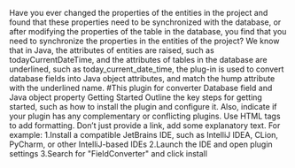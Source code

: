 Have you ever changed the properties of the entities in the project and found that these properties need to be synchronized with the database, or after modifying the properties of the table in the database, you find that you need to synchronize the properties in the entities of the project? We know that in Java, the attributes of entities are raised, such as todayCurrentDateTime, and the attributes of tables in the database are underlined, such as today_current_date_time, the plug-in is used to convert database fields into Java object attributes, and match the hump attribute with the underlined name.
#This plugin for converter Database field and Java object property
Getting Started
Outline the key steps for getting started, such as how to install the plugin and configure it. Also, indicate if your plugin has any complementary or conflicting plugins. Use HTML tags to add formatting.
Don’t just provide a link, add some explanatory text. For example:
1.Install a compatible JetBrains IDE, such as IntelliJ IDEA, CLion, PyCharm, or other IntelliJ-based IDEs
2.Launch the IDE and open plugin settings
3.Search for "FieldConverter" and click install

